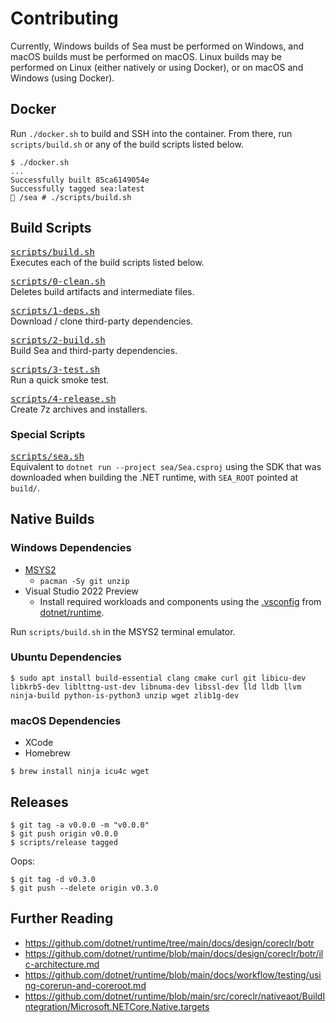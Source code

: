 # Contributing

Currently, Windows builds of Sea must be performed on Windows, and macOS builds must be performed on macOS. Linux builds may be performed on Linux (either natively or using Docker), or on macOS and Windows (using Docker).

## Docker

Run `./docker.sh` to build and SSH into the container. From there, run `scripts/build.sh` or any of the build scripts listed below.

```console
$ ./docker.sh
...
Successfully built 85ca6149054e
Successfully tagged sea:latest
🌊 /sea # ./scripts/build.sh
```

## Build Scripts

<tt>[scripts/build.sh](scripts/build.sh)</tt><br>
Executes each of the build scripts listed below.

<tt>[scripts/0-clean.sh](scripts/0-clean.sh)</tt><br>
Deletes build artifacts and intermediate files.

<tt>[scripts/1-deps.sh](scripts/1-deps.sh)</tt><br>
Download / clone third-party dependencies.

<tt>[scripts/2-build.sh](scripts/2-build.sh)</tt><br>
Build Sea and third-party dependencies.

<tt>[scripts/3-test.sh](scripts/3-test.sh)</tt><br>
Run a quick smoke test.

<tt>[scripts/4-release.sh](scripts/4-release.sh)</tt><br>
Create 7z archives and installers.

### Special Scripts

<tt>[scripts/sea.sh](scripts/sea.sh)</tt><br>
Equivalent to `dotnet run --project sea/Sea.csproj` using the SDK that was downloaded when building the .NET runtime, with `SEA_ROOT` pointed at `build/`.

## Native Builds

### Windows Dependencies

* [MSYS2](https://www.msys2.org/)
  * `pacman -Sy git unzip`
* Visual Studio 2022 Preview
  * Install required workloads and components using the [.vsconfig](https://github.com/dotnet/runtime/blob/release/8.0-preview1/.vsconfig) from [dotnet/runtime](https://github.com/dotnet/runtime).

Run `scripts/build.sh` in the MSYS2 terminal emulator.

### Ubuntu Dependencies

```console
$ sudo apt install build-essential clang cmake curl git libicu-dev libkrb5-dev liblttng-ust-dev libnuma-dev libssl-dev lld lldb llvm ninja-build python-is-python3 unzip wget zlib1g-dev
```

### macOS Dependencies

* XCode
* Homebrew

```console
$ brew install ninja icu4c wget
```

## Releases

```console
$ git tag -a v0.0.0 -m "v0.0.0"
$ git push origin v0.0.0
$ scripts/release tagged
```

Oops:

```console
$ git tag -d v0.3.0
$ git push --delete origin v0.3.0
```

## Further Reading

* https://github.com/dotnet/runtime/tree/main/docs/design/coreclr/botr
* https://github.com/dotnet/runtime/blob/main/docs/design/coreclr/botr/ilc-architecture.md
* https://github.com/dotnet/runtime/blob/main/docs/workflow/testing/using-corerun-and-coreroot.md
* https://github.com/dotnet/runtime/blob/main/src/coreclr/nativeaot/BuildIntegration/Microsoft.NETCore.Native.targets